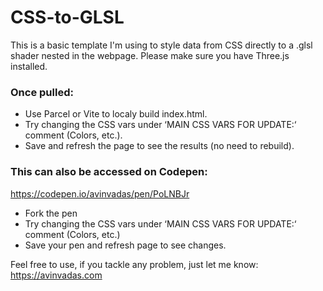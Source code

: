 # CSS-to-GLSL
This is a basic template I'm using to style data from CSS directly to a .glsl shader nested in the webpage.
Please make sure you have Three.js installed.

### Once pulled:
- Use Parcel or Vite to localy build index.html.
- Try changing the CSS vars under ‘MAIN CSS VARS FOR UPDATE:‘ comment (Colors, etc.).
- Save and refresh the page to see the results (no need to rebuild).

### This can also be accessed on Codepen:
https://codepen.io/avinvadas/pen/PoLNBJr
- Fork the pen
- Try changing the CSS vars under ‘MAIN CSS VARS FOR UPDATE:‘ comment (Colors, etc.)
- Save your pen and refresh page to see changes.

Feel free to use, if you tackle any problem, just let me know:
https://avinvadas.com

 

